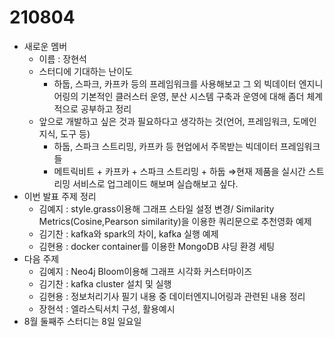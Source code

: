# 210804

* 새로운 멤버
  * 이름 : 장현석
  * 스터디에 기대하는 난이도
    * 하둡, 스파크, 카프카 등의 프레임워크를 사용해보고 그 외 빅데이터 엔지니어링의 기본적인 클러스터 운영, 분산 시스템 구축과 운영에 대해 좀더 체계적으로 공부하고 정리
  * 앞으로 개발하고 싶은 것과 필요하다고 생각하는 것(언어, 프레임워크, 도메인지식, 도구 등)
    * 하둡, 스파크 스트리밍, 카프카 등 현업에서 주목받는 빅데이터 프레임워크들
    * 메트릭비트 + 카프카 + 스파크 스트리밍 + 하둡 ⇒현재 제품을 실시간 스트리밍 서비스로 업그레이드 해보며 실습해보고 싶다.
* 이번 발표 주제 정리
  * 김예지 : style.grass이용해 그래프 스타일 설정 변경/ Similarity Metrics(Cosine,Pearson similarity)을 이용한 쿼리문으로 추천영화 예제
  * 김기찬 : kafka와 spark의 차이, kafka 실행 예제
  * 김현용 : docker container를 이용한 MongoDB 샤딩 환경 세팅
* 다음 주제
  * 김예지 : Neo4j Bloom이용해 그래프 시각화 커스터마이즈
  * 김기찬 : kafka cluster 설치 및 실행
  * 김현용 : 정보처리기사 필기 내용 중 데이터엔지니어링과 관련된 내용 정리
  * 장현석 : 엘라스틱서치 구성, 활용예시
* 8월 둘째주 스터디는 8일 일요일